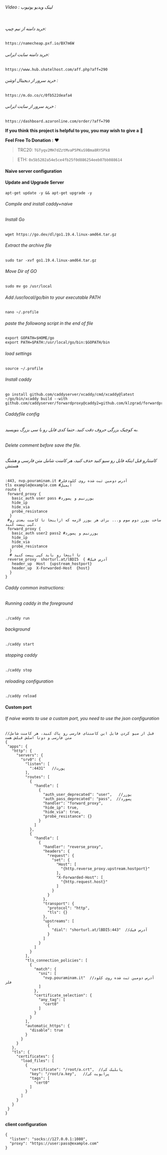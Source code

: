 ###### Video : لینک ویدیو یوتیوب
```

```

###### خرید دامنه از نیم چیپ: 
```
https://namecheap.pxf.io/BX7m6W
```
###### خرید دامنه سایت ایرانی: 
```
https://www.hub.shatelhost.com/aff.php?aff=290
```
###### خرید سرور از دیجیتال اوشن : 
```
https://m.do.co/c/0fb522deafa4
```
###### خرید سرور از سایت ایرانی : 
```
https://dashboard.azaronline.com/order/?aff=790
```

**If you think this project is helpful to you, you may wish to give a** 🌟

**Feel Free To Donation :** ❤️

>TRC20: ```TGTyqv2MH7dZztMvaP5PKuS9Bma8RY5Pk8```

>ETH: ```0x5b5202a54e5ce4fb25f0d886254eeb07bb088614```


#### Naive server configuration
#### Update and Upgrade Server 
```
apt-get update -y && apt-get upgrade -y
```

###### Compile and install caddy+naive
###### Install Go
```
wget https://go.dev/dl/go1.19.4.linux-amd64.tar.gz
```

###### Extract the archive file
```
sudo tar -xvf go1.19.4.linux-amd64.tar.gz
```
###### Move Dir of GO
```
sudo mv go /usr/local
```

###### Add /usr/local/go/bin to your executable PATH
```
nano ~/.profile
```
###### paste the followong script in the end of file
```
export GOPATH=$HOME/go
export PATH=$PATH:/usr/local/go/bin:$GOPATH/bin
```
###### load settings
```
source ~/.profile
```

###### Install caddy
```
go install github.com/caddyserver/xcaddy/cmd/xcaddy@latest
~/go/bin/xcaddy build --with github.com/caddyserver/forwardproxy@caddy2=github.com/klzgrad/forwardproxy@naive
```

###### Caddyfile config
###### به کوچیک بزرگی حروف دقت کنید. حتما کدی فایل رو با سی بزرگ بنویسید.
###### Delete comment before save the file.
###### کامنتارو قبل اینکه فایل رو سیو کنید حذف کنید، هر کامنت شامل متن فارسی و هشتگ هستش
```
:443, nvp.pouraminam.it #آدرس دومین ثبت شده روی کلودفلر
tls example@example.com #ایمیل
route {
 forward_proxy {
   basic_auth user pass #یوزرنیم و پسورد
   hide_ip
   hide_via
   probe_resistance
  }
 #ساخت یوزر دوم سوم و... برای هر یوزر لازمه که ازاینجا تا کامنت بعدی رو کپی پیست کنید. 
 forward_proxy { 
   basic_auth user2 pass2 #یوزرنیم و پسورد
   hide_ip
   hide_via
   probe_resistance
  }
  # تا اینجا رو باید کپی پیست کنید
 reverse_proxy  shorturl.at/lBDI5  { #آدرس فیک
   header_up  Host  {upstream_hostport}
   header_up  X-Forwarded-Host  {host}
  }
}
```
###### Caddy common instructions:
###### Running caddy in the foreground
```
./caddy run
```
###### background
```
./caddy start
```
###### stopping caddy
```
./caddy stop
```

###### reloading configuration
```
./caddy reload
```

#### Custom port
###### If naive wants to use a custom port, you need to use the json configuration 
```
//قبل از سیو کردن فایل این کامنتای فارسی رو پاک کنید، هر کامنت شامل متن فارسی و دوتا اسلش قبلش هست
{
 "apps": {
   "http": {
     "servers": {
       "srv0": {
         "listen": [
           ":4431"   //پورت
         ],
         "routes": [
           {
             "handle": [
               {
                 "auth_user_deprecated": "user",   //یوزر
                 "auth_pass_deprecated": "pass",  //پسورد
                 "handler": "forward_proxy",
                 "hide_ip": true,
                 "hide_via": true,
                 "probe_resistance": {}
               }
             ]
           },
           {
             "handle": [
               {
                 "handler": "reverse_proxy",
                 "headers": {
                   "request": {
                     "set": {
                       "Host": [
                         "{http.reverse_proxy.upstream.hostport}"
                       ],
                       "X-Forwarded-Host": [
                         "{http.request.host}"
                       ]
                     }
                   }
                 },
                 "transport": {
                   "protocol": "http",
                   "tls": {}
                 },
                 "upstreams": [
                   {
                     "dial": "shorturl.at/lBDI5:443"  //آدرس فیک
                   }
                 ]
               }
             ]
           }
         ],
         "tls_connection_policies": [
           {
             "match": {
               "sni": [
                 "nvp.pouraminam.it"  //آدرس دومین ثبت شده روی کلود فلر
               ]
             },
             "certificate_selection": {
               "any_tag": [
                 "cert0"
               ]
             }
           }
         ],
         "automatic_https": {
           "disable": true
         }
       }
     }
   },
   "tls": {
     "certificates": {
       "load_files": [
         {
           "certificate": "/root/a.crt",  //پابلیک کی
           "key": "/root/a.key",   //پرایویت کی 
           "tags": [
             "cert0"
           ]
         }
       ]
     }
   }
 }
}
```
#### client configuration
```
{
  "listen": "socks://127.0.0.1:1080",
  "proxy": "https://user:pass@example.com"
}
```
